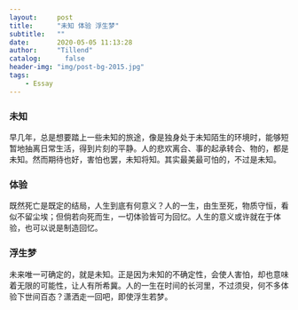 ```yaml
---
layout:     post
title:      "未知 体验 浮生梦"
subtitle:   ""
date:       2020-05-05 11:13:28
author:     "Tillend"
catalog:      false
header-img: "img/post-bg-2015.jpg"
tags:
    - Essay
---
```



### 未知
早几年，总是想要踏上一些未知的旅途，像是独身处于未知陌生的环境时，能够短暂地抽离日常生活，得到片刻的平静。人的悲欢离合、事的起承转合、物的，都是未知。然而期待也好，害怕也罢，未知将知。其实最美最可怕的，不过是未知。

### 体验
既然死亡是既定的结局，人生到底有何意义？人的一生，由生至死，物质守恒，看似不留尘埃；但倘若向死而生，一切体验皆可为回忆。人生的意义或许就在于体验，也可以说是制造回忆。

### 浮生梦
未来唯一可确定的，就是未知。正是因为未知的不确定性，会使人害怕，却也意味着无限的可能性，让人有所希冀。人的一生在时间的长河里，不过须臾，何不多体验下世间百态？潇洒走一回吧，即使浮生若梦。